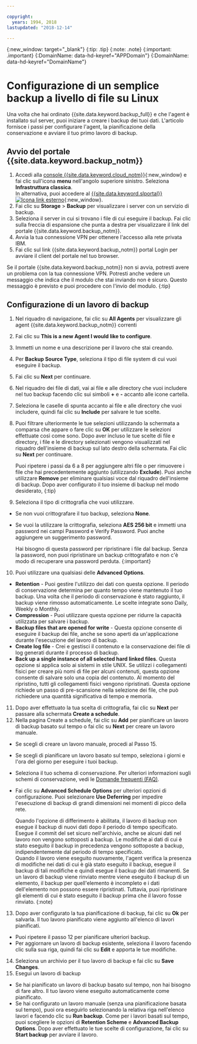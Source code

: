```yaml
---

copyright:
  years: 1994, 2018
lastupdated: "2018-12-14"

---
```

{:new_window: target="_blank"}
{:tip: .tip}
{:note: .note}
{:important: .important}
{:DomainName: data-hd-keyref="APPDomain"}
{:DomainName: data-hd-keyref="DomainName"}

# Configurazione di un semplice backup a livello di file su Linux

Una volta che hai ordinato {{site.data.keyword.backup_full}} e che l'agent è installato sul server, puoi iniziare a creare i backup dei tuoi dati. L'articolo fornisce i passi per configurare l'agent, la pianificazione della conservazione e avviare il tuo primo lavoro di backup.

## Avvio del portale {{site.data.keyword.backup_notm}}

1. Accedi alla [console {{site.data.keyword.cloud_notm}}](https://{DomainName}/){:new_window} e fai clic sull'icona **menu** nell'angolo superiore sinistro. Seleziona **Infrastruttura classica**. <br>
   In alternativa, puoi accedere al [{{site.data.keyword.slportal}} ![Icona link esterno](../../icons/launch-glyph.svg "Icona link esterno")](https://control.softlayer.com/){:new_window}.
2. Fai clic su **Storage** > **Backup** per visualizzare i server con un servizio di backup.
2. Seleziona il server in cui si trovano i file di cui eseguire il backup. Fai clic sulla freccia di espansione che punta a destra per visualizzare il link del portale {{site.data.keyword.backup_notm}}.
3. Avvia la tua connessione VPN per ottenere l'accesso alla rete privata IBM.
4. Fai clic sul link {{site.data.keyword.backup_notm}} portal Login per avviare il client del portale nel tuo browser.<br/>

  Se il portale {{site.data.keyword.backup_notm}} non si avvia, potresti avere un problema con la tua connessione VPN. Potresti anche vedere un messaggio che indica che il modulo che stai inviando non è sicuro. Questo messaggio è previsto e puoi procedere con l'invio del modulo.
  {:tip}

## Configurazione di un lavoro di backup

1. Nel riquadro di navigazione, fai clic su **All Agents** per visualizzare gli agent {{site.data.keyword.backup_notm}} correnti
2. Fai clic su **This is a new Agent I would like to configure**.
3. Immetti un nome e una descrizione per il lavoro che stai creando.
4. Per **Backup Source Type**, seleziona il tipo di file system di cui vuoi eseguire il backup.
5. Fai clic su **Next** per continuare.
6. Nel riquadro dei file di dati, vai ai file e alle directory che vuoi includere nel tuo backup facendo clic sui simboli **+** e **-** accanto alle icone cartella.
7. Seleziona le caselle di spunta accanto ai file e alle directory che vuoi includere, quindi fai clic su **Include** per salvare le tue scelte.
8. Puoi filtrare ulteriormente le tue selezioni utilizzando la schermata a comparsa che appare o fare clic su **OK** per utilizzare le selezioni effettuate così come sono. Dopo aver incluso le tue scelte di file e directory, i file e le directory selezionati vengono visualizzati nel riquadro dell'insieme di backup sul lato destro della schermata. Fai clic su **Next** per continuare.

   Puoi ripetere i passi da 6 a 8 per aggiungere altri file o per rimuovere i file che hai precedentemente aggiunto (utilizzando **Exclude**). Puoi anche utilizzare **Remove** per eliminare qualsiasi voce dal riquadro dell'insieme di backup. Dopo aver configurato il tuo insieme di backup nel modo desiderato,
   {:tip}
9. Seleziona il tipo di crittografia che vuoi utilizzare.
  - Se non vuoi crittografare il tuo backup, seleziona **None**.
  - Se vuoi la utilizzare la crittografia, seleziona **AES 256 bit** e immetti una password nei campi Password e Verify Password. Puoi anche aggiungere un suggerimento password.

    Hai bisogno di questa password per ripristinare i file dal backup. Senza la password, non puoi ripristinare un backup crittografato e non c'è modo di recuperare una password perduta.
    {:important}
10. Puoi utilizzare una qualsiasi delle **Advanced Options**.
  - **Retention** - Puoi gestire l'utilizzo dei dati con questa opzione. Il periodo di conservazione determina per quanto tempo viene mantenuto il tuo backup. Una volta che il periodo di conservazione è stato raggiunto, il backup viene rimosso automaticamente. Le scelte integrate sono Daily, Weekly o Monthly.
  - **Compression** - Puoi utilizzare questa opzione per ridurre la capacità utilizzata per salvare i backup.
  - **Backup files that are opened for write** - Questa opzione consente di eseguire il backup dei file, anche se sono aperti da un'applicazione durante l'esecuzione del lavoro di backup.
  - **Create log file** - Crei e gestisci il contenuto e la conservazione dei file di log generati durante il processo di backup.
  - **Back up a single instance of all selected hard linked files**. Questa opzione si applica solo ai sistemi in stile UNIX. Se utilizzi i collegamenti fisici per creare più nomi di file per alcuni contenuti, questa opzione consente di salvare solo una copia del contenuto. Al momento del ripristino, tutti gli collegamenti fisici vengono ripristinati. Questa opzione richiede un passo di pre-scansione nella selezione dei file, che può richiedere una quantità significativa di tempo e memoria.
11. Dopo aver effettuato la tua scelta di crittografia, fai clic su **Next** per passare alla schermata **Create a schedule**.
12. Nella pagina Create a schedule, fai clic su **Add** per pianificare un lavoro di backup basato sul tempo o fai clic su **Next** per creare un lavoro manuale.
  - Se scegli di creare un lavoro manuale, procedi al Passo 15.
  - Se scegli di pianificare un lavoro basato sul tempo, seleziona i giorni e l'ora del giorno per eseguire i tuoi backup.
  - Seleziona il tuo schema di conservazione. Per ulteriori informazioni sugli schemi di conservazione, vedi le [Domande frequenti (FAQ)](faqs.html#how-do-the-retention-schemes-work-).
  - Fai clic su **Advanced Schedule Options** per ulteriori opzioni di configurazione. Puoi selezionare **Use Deferring** per impedire l'esecuzione di backup di grandi dimensioni nei momenti di picco della rete.

    Quando l'opzione di differimento è abilitata, il lavoro di backup non esegue il backup di nuovi dati dopo il periodo di tempo specificato. Esegue il commit del set sicuro nell'archivio, anche se alcuni dati nel lavoro non vengono sottoposti a backup. Le modifiche ai dati di cui è stato eseguito il backup in precedenza vengono sottoposte a backup, indipendentemente dal periodo di tempo specificato. <br/> Quando il lavoro viene eseguito nuovamente, l'agent verifica la presenza di modifiche nei dati di cui è già stato eseguito il backup, esegue il backup di tali modifiche e quindi esegue il backup dei dati rimanenti. Se un lavoro di backup viene rinviato mentre viene eseguito il backup di un elemento, il backup per quell'elemento è incompleto e i dati dell'elemento non possono essere ripristinati. Tuttavia, puoi ripristinare gli elementi di cui è stato eseguito il backup prima che il lavoro fosse rinviato.
    {:note}
13. Dopo aver configurato la tua pianificazione di backup, fai clic su **Ok** per salvarla. Il tuo lavoro pianificato viene aggiunto all'elenco di lavori pianificati.
  - Puoi ripetere il passo 12 per pianificare ulteriori backup.
  - Per aggiornare un lavoro di backup esistente, seleziona il lavoro facendo clic sulla sua riga, quindi fai clic su **Edit** e apporta le tue modifiche.
14. Seleziona un archivio per il tuo lavoro di backup e fai clic su **Save Changes**.
15. Esegui un lavoro di backup
  - Se hai pianificato un lavoro di backup basato sul tempo, non hai bisogno di fare altro. Il tuo lavoro viene eseguito automaticamente come pianificato.
  - Se hai configurato un lavoro manuale (senza una pianificazione basata sul tempo), puoi ora eseguirlo selezionando la relativa riga nell'elenco lavori e facendo clic su **Run backup**. Come per i lavori basati sul tempo, puoi scegliere le opzioni di **Retention Scheme** e **Advanced Backup Options**. Dopo aver effettuato le tue scelte di configurazione, fai clic su **Start backup** per avviare il lavoro.

